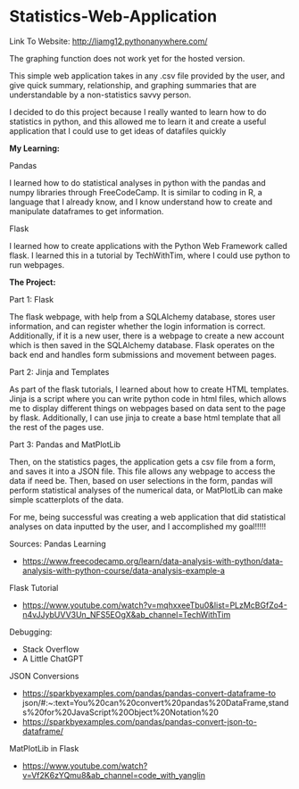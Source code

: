 # Statistics-Web-Application


Link To Website: http://liamg12.pythonanywhere.com/

The graphing function does not work yet for the hosted version.



This simple web application takes in any .csv file provided by the user, and give quick summary, relationship, and graphing summaries that are understandable by a non-statistics savvy person.


I decided to do this project because I really wanted to learn how to do statistics in python, and this allowed me to learn it and create a useful application that I could use to get ideas of datafiles quickly



**My Learning:**

Pandas

I learned how to do statistical analyses in python with the pandas and numpy libraries through FreeCodeCamp. It is similar to coding in R, a language that I already know, and I know understand how to create and manipulate dataframes to get information.

Flask

I learned how to create applications with the Python Web Framework called flask. I learned this in a tutorial by TechWithTim, where I could use python to run webpages.



**The Project:**

Part 1: Flask

The flask webpage, with help from a SQLAlchemy database, stores user information, and can register whether the login information is correct. Additionally, if it is a new user, there is a webpage to create a new account which is then saved in the SQLAlchemy database. Flask operates on the back end and handles form submissions and movement between pages.

Part 2: Jinja and Templates

As part of the flask tutorials, I learned about how to create HTML templates. Jinja is a script where you can write python code in html files, which allows me to display different things on webpages based on data sent to the page by flask. Additionally, I can use jinja to create a base html template that all the rest of the pages use.

Part 3: Pandas and MatPlotLib

Then, on the statistics pages, the application gets a csv file from a form, and saves it into a JSON file. This file allows any webpage to access the data if need be. Then, based on user selections in the form, pandas will perform statistical analyses of the numerical data, or MatPlotLib can make simple scatterplots of the data.



For me, being successful was creating a web application that did statistical analyses on data inputted by the user, and I accomplished my goal!!!!!


Sources:
Pandas Learning
- https://www.freecodecamp.org/learn/data-analysis-with-python/data-analysis-with-python-course/data-analysis-example-a 


Flask Tutorial
- https://www.youtube.com/watch?v=mqhxxeeTbu0&list=PLzMcBGfZo4-n4vJJybUVV3Un_NFS5EOgX&ab_channel=TechWithTim


Debugging:
- Stack Overflow
- A Little ChatGPT


JSON Conversions
- https://sparkbyexamples.com/pandas/pandas-convert-dataframe-to json/#:~:text=You%20can%20convert%20pandas%20DataFrame,stands%20for%20JavaScript%20Object%20Notation%20 
- https://sparkbyexamples.com/pandas/pandas-convert-json-to-dataframe/ 


MatPlotLib in Flask
- https://www.youtube.com/watch?v=Vf2K6zYQmu8&ab_channel=code_with_yanglin 
